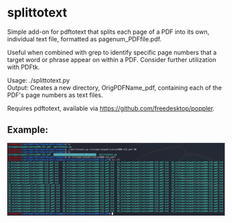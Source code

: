 # splittotext
Simple add-on for pdftotext that splits each page of a PDF into its own, individual text file, formatted as pagenum_PDFfile.pdf.  

Useful when combined with grep to identify specific page numbers that a target word or phrase appear on within a PDF. Consider further utilization with PDFtk.

Usage:  ./splittotext.py <PDF-file> <int-number-of-pages>  
Output: Creates a new directory, OrigPDFName_pdf, containing each of the PDF's page numbers as text files.

Requires pdftotext, available via https://github.com/freedesktop/poppler.


Example:
-------
![alt text](https://github.com/kampji/splittotext/blob/master/example.png)
